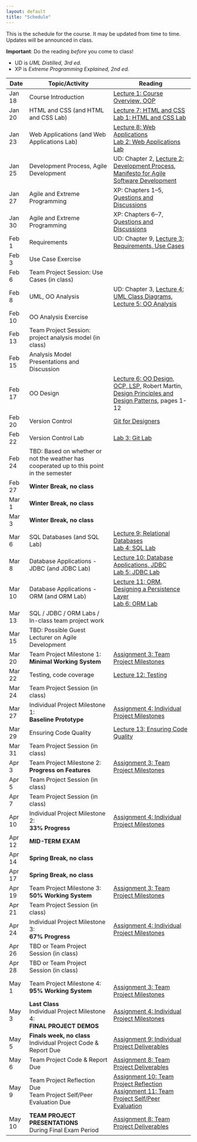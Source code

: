 ```yaml
---
layout: default
title: "Schedule"
---
```


This is the schedule for the course.  It may be updated from time to time.  Updates will be announced in class.

**Important**: Do the reading *before* you come to class!

* UD is *UML Distilled, 3rd ed.*
* XP is *Extreme Programming Explained, 2nd ed.*

Date | Topic/Activity | Reading
---- | -------------- | -------
Jan 18 | Course Introduction | [Lecture 1: Course Overview, OOP](lectures/lecture01.html)
Jan 20 | HTML and CSS (and HTML and CSS Lab) | [Lecture 7: HTML and CSS](lectures/lecture07.html)<br> [Lab 1: HTML and CSS Lab](./labs/lab01.html)
Jan 23 | Web Applications (and Web Applications Lab) | [Lecture 8: Web Applications](lectures/lecture08.html)<br> [Lab 2: Web Applications Lab](./labs/lab02.html)
Jan 25 | Development Process, Agile Development | UD: Chapter 2, [Lecture 2: Development Process](lectures/lecture02.html), [Manifesto for Agile Software Development](http://www.agilemanifesto.org/)
Jan 27 | Agile and Extreme Programming | XP: Chapters 1&ndash;5, [Questions and Discussions](lectures/XPdiscussion1_5.html)
Jan 30 | Agile and Extreme Programming | XP: Chapters 6&ndash;7, [Questions and Discussions](lectures/XPdiscussion6_7.html)
Feb 1 | Requirements | UD: Chapter 9, [Lecture 3: Requirements, Use Cases](lectures/lecture03.html)
Feb 3 | Use Case Exercise |
Feb 6 | Team Project Session: Use Cases (in class) | 
Feb 8 | UML, OO Analysis | UD: Chapter 3, [Lecture 4: UML Class Diagrams](lectures/lecture04.html), [Lecture 5: OO Analysis](lectures/lecture05.html)
Feb 10 | OO Analysis Exercise | 
Feb 13 | Team Project Session: project analysis model (in class)
Feb 15 | Analysis Model Presentations and Discussion
Feb 17 | OO Design | [Lecture 6: OO Design, OCP, LSP](lectures/lecture06.html), Robert Martin, [Design Principles and Design Patterns](lectures/lecture06/Principles_and_Patterns.pdf), pages 1-12
Feb 20 | Version Control | [Git for Designers](https://web.archive.org/web/20150301060509/http://hoth.entp.com/output/git_for_designers.html)
Feb 22 | Version Control Lab |  [Lab 3: Git Lab](./labs/lab03.html)
Feb 24 | TBD: Based on whether or not the weather has cooperated up to this point in the semester |
Feb 27 | **Winter Break, no class**
Mar 1 | **Winter Break, no class**
Mar 3 | **Winter Break, no class**
Mar 6 | SQL Databases (and SQL Lab) | [Lecture 9: Relational Databases](lectures/lecture09.html)<br> [Lab 4: SQL Lab](./labs/lab04.html)
Mar 8 | Database Applications - JDBC (and JDBC Lab) | [Lecture 10: Database Applications, JDBC](lectures/lecture10.html)<br> [Lab 5: JDBC Lab](./labs/lab05.html) 
Mar 10 | Database Applications - ORM (and ORM Lab) | [Lecture 11: ORM, Designing a Persistence Layer](lectures/lecture11.html)<br> [Lab 6: ORM Lab](./labs/lab06.html)
Mar 13 | SQL / JDBC / ORM Labs / In-class team project work
Mar 15 | TBD: Possible Guest Lecturer on Agile Development
Mar 20 | Team Project Milestone 1:<br> **Minimal Working System** | [Assignment 3: Team Project Milestones](assign/assign03.html)
Mar 22 | Testing, code coverage | [Lecture 12: Testing](lectures/lecture12.html)
Mar 24 | Team Project Session (in class)
Mar 27 | Individual Project Milestone 1:<br> **Baseline Prototype** | [Assignment 4: Individual Project Milestones](assign/assign04.html)
Mar 29 | Ensuring Code Quality | [Lecture 13: Ensuring Code Quality](lectures/lecture13.html)
Mar 31 | Team Project Session (in class)
Apr 3 | Team Project Milestone 2:<br> **Progress on Features** | [Assignment 3: Team Project Milestones](assign/assign03.html)
Apr 5 | Team Project Session (in class)
Apr 7 | Team Project Session (in class)
Apr 10 | Individual Project Milestone 2:<br> **33% Progress** | [Assignment 4: Individual Project Milestones](assign/assign04.html)
Apr 12 | **MID-TERM EXAM**
Apr 14 | **Spring Break, no class**
Apr 17 | **Spring Break, no class**
Apr 19 | Team Project Milestone 3:<br> **50% Working System** | [Assignment 3: Team Project Milestones](assign/assign03.html)
Apr 21 | Team Project Session (in class)
Apr 24 | Individual Project Milestone 3:<br> **67% Progress** | [Assignment 4: Individual Project Milestones](assign/assign04.html)
Apr 26 | TBD or Team Project Session (in class)
Apr 28 | TBD or Team Project Session (in class)
May 1 | Team Project Milestone 4:<br> **95% Working System** | <br>[Assignment 3: Team Project Milestones](assign/assign03.html)
May 3 | **Last Class**<br>Individual Project Milestone 4:<br> **FINAL PROJECT DEMOS** | [Assignment 4: Individual Project Milestones](assign/assign04.html)
May 5 | **Finals week, no class**<br>Individual Project Code & Report Due  | [Assignment 9: Individual Project Deliverables](assign/assign09.html)
May 6 | Team Project Code & Report Due| [Assignment 8: Team Project Deliverables](assign/assign08.html)
May 9 | Team Project Reflection Due<br>Team Project Self/Peer Evaluation Due | [Assignment 10: Team Project Reflection](assign/assign10.html)<br> [Assignment 11: Team Project Self/Peer Evaluation](assign/assign11.html)
May 10 | **TEAM PROJECT PRESENTATIONS**<br>During Final Exam Period | [Assignment 8: Team Project Deliverables](assign/assign08.html)